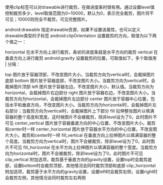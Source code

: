 使用clip标签可以对drawable进行裁剪，在做进度条时很有用。通过设置level值控制裁剪多少，level取值范围为0~10000，默认为0，表示完全裁剪，图片将不可见；10000则完全不裁剪，可见完整图片。

android:drawable 指定drawable资源，如果不设置该属性，也可以定义drawable类型的子标签
android:clipOrientation 设置裁剪的方向，取值为以下两个值之一：

horizontal 在水平方向上进行裁剪，条状的进度条就是水平方向的裁剪
vertical 在垂直方向上进行裁剪
android:gravity 设置裁剪的位置，可取值如下，多个取值用 | 分隔：

top 图片放于容器顶部，不改变图片大小。当裁剪方向为vertical时，会裁掉图片底部
bottom 图片放于容器底部，不改变图片大小。当裁剪方向为vertical时，会裁掉图片顶部
left 图片放于容器左边，不改变图片大小，默认值。当裁剪方向为horizontal，会裁掉图片右边部分
right 图片放于容器右边，不改变图片大小。当裁剪方向为horizontal，会裁掉图片左边部分
center 图片放于容器中心位置，包括水平和垂直方向，不改变图片大小。当裁剪方向为horizontal时，会裁掉图片左右部分；当裁剪方向为vertical时，会裁掉图片上下部分
fill 拉伸整张图片以填满容器的整个高度和宽度。这时候图片不会被裁剪，除非level设为了0，此时图片不可见
center_vertical 图片放于容器垂直方向的中心位置，不改变图片大小。裁剪和center时一样
center_horizontal 图片放于容器水平方向的中心位置，不改变图片大小。裁剪和center时一样
fill_vertical 在垂直方向上拉伸图片以填满容器的整个高度。当裁剪方向为vertical时，图片不会被裁剪，除非level设为了0，此时图片不可见
fill_horizontal 在水平方向上拉伸图片以填满容器的整个宽度。当裁剪方向为horizontal时，图片不会被裁剪，除非level设为了0，此时图片不可见
clip_vertical 附加选项，裁剪基于垂直方向的gravity设置，设置top时会裁剪底部，设置bottom时会裁剪顶部，其他情况会同时裁剪顶部和底部
clip_horizontal 附加选项，裁剪基于水平方向的gravity设置，设置left时会裁剪右侧，设置right时会裁剪左侧，其他情况会同时裁剪左右两侧